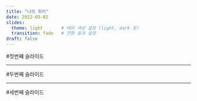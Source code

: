 ```yaml
---
title: "나의 취미"
date: 2022-03-02
slides:
  theme: light       # 테마 색상 설정 (light, dark 등)
  transition: fade   # 전환 효과 설정
draft: false
---
```

#첫번쨰 슬라이드


---
#두번째 슬라이드

---
#세번째 슬라이드

